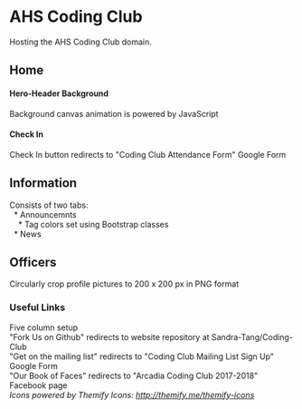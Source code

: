 # AHS Coding Club
  Hosting the AHS Coding Club domain.
## Home
#### Hero-Header Background
  Background canvas animation is powered by JavaScript
#### Check In
  Check In button redirects to "Coding Club Attendance Form" Google Form
## Information
  Consists of two tabs:  
    * Announcemnts  
      * Tag colors set using Bootstrap classes  
    * News
## Officers
  Circularly crop profile pictures to 200 x 200 px in PNG format
### Useful Links
  Five column setup  
  "Fork Us on Github" redirects to website repository at Sandra-Tang/Coding-Club  
  "Get on the mailing list" redirects to "Coding Club Mailing List Sign Up" Google Form  
  "Our Book of Faces" redirects to "Arcadia Coding Club 2017-2018" Facebook page  
  _Icons powered by Themify Icons: http://themify.me/themify-icons_  
